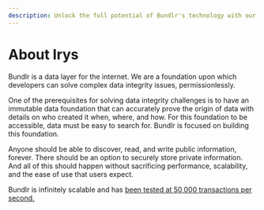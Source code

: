 ```yaml
---
description: Unlock the full potential of Bundlr's technology with our developer resources. Use our SDK and start storing data permanently with 3 lines of code.
---
```


# About Irys

Bundlr is a data layer for the internet. We are a foundation upon which developers can solve complex data integrity issues, permissionlessly.

One of the prerequisites for solving data integrity challenges is to have an immutable data foundation that can accurately prove the origin of data with details on who created it when, where, and how. For this foundation to be accessible, data must be easy to search for. Bundlr is focused on building this foundation.

Anyone should be able to discover, read, and write public information, forever. There should be an option to securely store private information. And all of this should happen without sacrificing performance, scalability, and the ease of use that users expect.

Bundlr is infinitely scalable and has [been tested at 50,000 transactions per second.](https://www.youtube.com/watch?v=JKEivHKDXAo)
